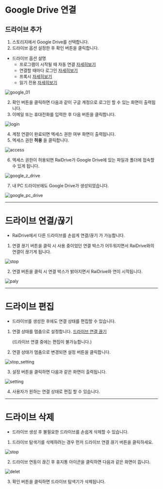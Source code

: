 # Google Drive 연결

## 드라이브 추가  

1. 스토리지에서 Google Drive를 선택합니다.
2. 드라이브 옵션 설정한 후 확인 버튼을 클릭합니다.

- 드라이브 옵션 설명  
  - 프로그램이 시작될 때 자동 연결 [자세히보기](https://github.com/bin1006/test/blob/master/automatic.md)
  - 연결할 때마다 로그인 [자세히보기](https://github.com/bin1006/test/blob/master/connection_login.md)  
  - 프록시 [자세히보기](https://github.com/bin1006/test/blob/master/proxy.md#%ED%94%84%EB%A1%9D%EC%8B%9C-%EC%82%AC%EC%9A%A9)  
  - 읽기 전용 [자세히보기](https://github.com/bin1006/test/blob/master/read.md)  

![google_01](/google_01.PNG?raw=true)  



2. 확인 버튼을 클릭하면 다음과 같이 구글 계정으로 로그인 할 수 있는 화면이 출력됩니다.
3. 이메일 또는 휴대전화를 입력한 후 다음 버튼을 클릭합니다.  

![login](/login_google.PNG?raw=true)  


4. 계정 연결이 완료되면 엑세스 권한 여부 화면이 출력됩니다.
5. 엑세스 권한 **허용** 을 클릭합니다.  

![access](/google_access.PNG?raw=true)

6. 엑세스 권한이 허용되면 RaiDrive가 Google Drive에 있는 파일과 폴더에 접속할 수 있게 됩니다.  

![google_z_drive](/google_z.PNG?rawe=true)

7. 내 PC 드라이브에도 Google Drive가 생성되었습니다.  

![google_pc_drive](/google_pc_drive.PNG?rawe=true)

    

---


# 드라이브 연결/끊기  




- RaiDrive에서 다른 드라이브를 손쉽게 연결/끊기 가 가능합니다.  

1. 연결 끊기 버튼을 클릭 시 사용 중이었던 연결 박스가 어두워지면서 RaiDrive와의 연결이 끊기게 됩니다. 

![stop](/stop.PNG?raw=true)

2. 연결  버튼을 클릭 시 연결 박스가 밝아지면서 RaiDrive와 연이 시작됩니다.  

![paly](/play.PNG?raw=true)


---

# 드라이브 편집




- 드라이브를 생성한 후에도 연결 상태를 편집할 수 있습니다.  

1. 연결 상태를 멈춤으로 설정합니다. [드라이브 연결 끊기](https://github.com/bin1006/test/blob/master/google_drive.md#%EB%93%9C%EB%9D%BC%EC%9D%B4%EB%B8%8C-%EC%97%B0%EA%B2%B0%EB%81%8A%EA%B8%B0)











   (드라이브 연결 중에는 편집이 불가능합니다.)  
   
2. 연결 상태가 멈춤으로 변경되면 설정 버튼을 클릭합니다.

![stop_setting](/stop_setting.PNG?raw=true)  

3. 설정 버튼을 클릭하면 다음과 같은 화면이 출력됩니다.  

![setting](/setting.PNG?raw=true)  

4. 사용자가 원하는 연결 상태로 편집 할 수 있습니다.




---  



# 드라이브 삭제  




- 드라이브 생성 후 불필요한 드라이브를 손쉽게 삭제할 수 있습니다.  


1. 드라이브 탐색기를 삭제하려는 경우 먼저 드라이브 연결 끊기 버튼을 클릭하세요.

![stop](/stop.PNG?raw=true)  

2. 드라이브 연동이 끊긴 후 휴지통 아이콘을 클릭하면 다음과 같은 화면이 뜹니다.

![delet](/delet.PNG?raw=true)  

03. 확인 버튼을 클릭하면 드라이브 탐색기가 삭제됩니다.

